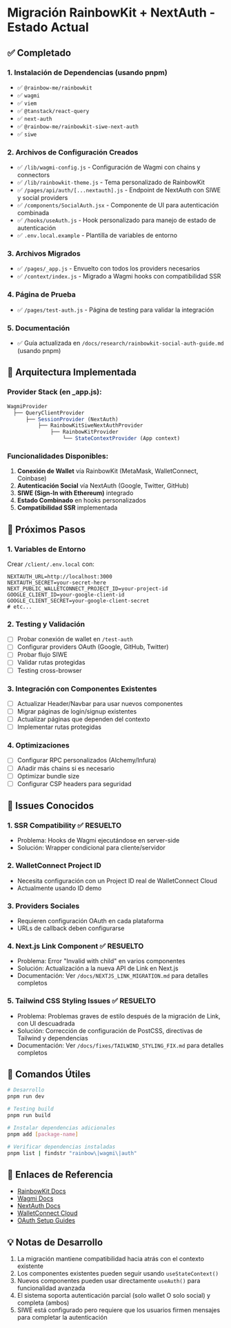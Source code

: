 # Migración RainbowKit + NextAuth - Estado Actual

## ✅ Completado

### 1. Instalación de Dependencias (usando pnpm)
- ✅ `@rainbow-me/rainbowkit`
- ✅ `wagmi` 
- ✅ `viem`
- ✅ `@tanstack/react-query`
- ✅ `next-auth`
- ✅ `@rainbow-me/rainbowkit-siwe-next-auth`
- ✅ `siwe`

### 2. Archivos de Configuración Creados
- ✅ `/lib/wagmi-config.js` - Configuración de Wagmi con chains y connectors
- ✅ `/lib/rainbowkit-theme.js` - Tema personalizado de RainbowKit
- ✅ `/pages/api/auth/[...nextauth].js` - Endpoint de NextAuth con SIWE y social providers
- ✅ `/components/SocialAuth.jsx` - Componente de UI para autenticación combinada
- ✅ `/hooks/useAuth.js` - Hook personalizado para manejo de estado de autenticación
- ✅ `.env.local.example` - Plantilla de variables de entorno

### 3. Archivos Migrados
- ✅ `/pages/_app.js` - Envuelto con todos los providers necesarios
- ✅ `/context/index.js` - Migrado a Wagmi hooks con compatibilidad SSR

### 4. Página de Prueba
- ✅ `/pages/test-auth.js` - Página de testing para validar la integración

### 5. Documentación
- ✅ Guía actualizada en `/docs/research/rainbowkit-social-auth-guide.md` (usando pnpm)

## 🔧 Arquitectura Implementada

### Provider Stack (en _app.js):
```javascript
WagmiProvider
  ├── QueryClientProvider
      ├── SessionProvider (NextAuth)
          ├── RainbowKitSiweNextAuthProvider
              ├── RainbowKitProvider
                  └── StateContextProvider (App context)
```

### Funcionalidades Disponibles:
1. **Conexión de Wallet** vía RainbowKit (MetaMask, WalletConnect, Coinbase)
2. **Autenticación Social** vía NextAuth (Google, Twitter, GitHub)
3. **SIWE (Sign-In with Ethereum)** integrado
4. **Estado Combinado** en hooks personalizados
5. **Compatibilidad SSR** implementada

## 🚧 Próximos Pasos

### 1. Variables de Entorno
Crear `/client/.env.local` con:
```env
NEXTAUTH_URL=http://localhost:3000
NEXTAUTH_SECRET=your-secret-here
NEXT_PUBLIC_WALLETCONNECT_PROJECT_ID=your-project-id
GOOGLE_CLIENT_ID=your-google-client-id
GOOGLE_CLIENT_SECRET=your-google-client-secret
# etc...
```

### 2. Testing y Validación
- [ ] Probar conexión de wallet en `/test-auth`
- [ ] Configurar providers OAuth (Google, GitHub, Twitter)
- [ ] Probar flujo SIWE
- [ ] Validar rutas protegidas
- [ ] Testing cross-browser

### 3. Integración con Componentes Existentes
- [ ] Actualizar Header/Navbar para usar nuevos componentes
- [ ] Migrar páginas de login/signup existentes
- [ ] Actualizar páginas que dependen del contexto
- [ ] Implementar rutas protegidas

### 4. Optimizaciones
- [ ] Configurar RPC personalizados (Alchemy/Infura)
- [ ] Añadir más chains si es necesario
- [ ] Optimizar bundle size
- [ ] Configurar CSP headers para seguridad

## 🐛 Issues Conocidos

### 1. SSR Compatibility ✅ RESUELTO
- Problema: Hooks de Wagmi ejecutándose en server-side
- Solución: Wrapper condicional para cliente/servidor

### 2. WalletConnect Project ID
- Necesita configuración con un Project ID real de WalletConnect Cloud
- Actualmente usando ID demo

### 3. Providers Sociales
- Requieren configuración OAuth en cada plataforma
- URLs de callback deben configurarse

### 4. Next.js Link Component ✅ RESUELTO
- Problema: Error "Invalid <Link> with <a> child" en varios componentes
- Solución: Actualización a la nueva API de Link en Next.js
- Documentación: Ver `/docs/NEXTJS_LINK_MIGRATION.md` para detalles completos

### 5. Tailwind CSS Styling Issues ✅ RESUELTO
- Problema: Problemas graves de estilo después de la migración de Link, con UI descuadrada
- Solución: Corrección de configuración de PostCSS, directivas de Tailwind y dependencias
- Documentación: Ver `/docs/fixes/TAILWIND_STYLING_FIX.md` para detalles completos

## 📝 Comandos Útiles

```bash
# Desarrollo
pnpm run dev

# Testing build
pnpm run build

# Instalar dependencias adicionales
pnpm add [package-name]

# Verificar dependencias instaladas
pnpm list | findstr "rainbow\|wagmi\|auth"
```

## 🔗 Enlaces de Referencia

- [RainbowKit Docs](https://rainbowkit.com)
- [Wagmi Docs](https://wagmi.sh)
- [NextAuth Docs](https://next-auth.js.org)
- [WalletConnect Cloud](https://cloud.walletconnect.com)
- [OAuth Setup Guides](./oauth-setup-guides.md)

## 💡 Notas de Desarrollo

1. La migración mantiene compatibilidad hacia atrás con el contexto existente
2. Los componentes existentes pueden seguir usando `useStateContext()`
3. Nuevos componentes pueden usar directamente `useAuth()` para funcionalidad avanzada
4. El sistema soporta autenticación parcial (solo wallet O solo social) y completa (ambos)
5. SIWE está configurado pero requiere que los usuarios firmen mensajes para completar la autenticación

